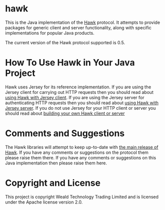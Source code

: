 hawk
====

This is the Java implementation of the [Hawk](/hueniverse/hawk) protocol.  It attempts to provide packages for generic client and server functionality, along with specific implementations for popular Java products.

The current version of the Hawk protocol supported is 0.5.

How To Use Hawk in Your Java Project
====================================

Hawk uses Jersey for its reference implementation.  If you are using the Jersey client for carrying out HTTP requests then you should read about [using Hawk with Jersey client](hawk-client-jersey/README.md).  If you are using the Jersey server for authenticating HTTP requests then you should read about [using Hawk with Jersey server](hawk-server-jersey/README.md).  If you do not use Jersey for your HTTP client or server you should read about [building your own Hawk client or server](hawk-core/README.md)

Comments and Suggestions
========================
The Hawk libraries will attempt to keep up-to-date with [the main release of Hawk](/hueniverse/hawk).  If you have any comments or suggestions on the protocol them please raise them there.  If you have any comments or suggestions on this Java implementation then please raise them here.

Copyright and License
======================
This project is copyright Weald Technology Trading Limited and is licensed under the Apache license version 2.0.
